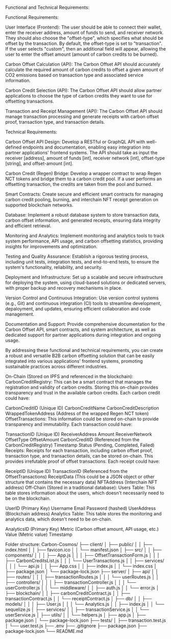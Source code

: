 Functional and Technical Requirements:

Functional Requirements:

User Interface (Frontend): The user should be able to connect their wallet, enter the receiver address, amount of funds to send, and receiver network. They should also choose the "offset-type", which specifies what should be offset by the transaction. By default, the offset-type is set to "transaction". If the user selects "custom", then an additional field will appear, allowing the user to enter the offset amount (amount of carbon credits to be burned).

Carbon Offset Calculation (API): The Carbon Offset API should accurately calculate the required amount of carbon credits to offset a given amount of CO2 emissions based on transaction type and associated service information.

Carbon Credit Selection (API): The Carbon Offset API should allow partner applications to choose the type of carbon credits they want to use for offsetting transactions.

Transaction and Receipt Management (API): The Carbon Offset API should manage transaction processing and generate receipts with carbon offset proof, transaction type, and transaction details.

Technical Requirements:

Carbon Offset API Design: Develop a RESTful or GraphQL API with well-defined endpoints and documentation, enabling easy integration into partner applications' frontend systems. The API should take as input the receiver [address], amount of funds [int], receiver network [int], offset-type [string], and offset-amount [int].

Carbon Credit (Regen) Bridge: Develop a wrapper contract to wrap Regen NCT tokens and bridge them to a carbon credit pool. If a user performs an offsetting transaction, the credits are taken from the pool and burned.

Smart Contracts: Create secure and efficient smart contracts for managing carbon credit pooling, burning, and interchain NFT receipt generation on supported blockchain networks.

Database: Implement a robust database system to store transaction data, carbon offset information, and generated receipts, ensuring data integrity and efficient retrieval.

Monitoring and Analytics: Implement monitoring and analytics tools to track system performance, API usage, and carbon offsetting statistics, providing insights for improvements and optimization.

Testing and Quality Assurance: Establish a rigorous testing process, including unit tests, integration tests, and end-to-end tests, to ensure the system's functionality, reliability, and security.

Deployment and Infrastructure: Set up a scalable and secure infrastructure for deploying the system, using cloud-based solutions or dedicated servers, with proper backup and recovery mechanisms in place.

Version Control and Continuous Integration: Use version control systems (e.g., Git) and continuous integration (CI) tools to streamline development, depaloyment, and updates, ensuring efficient collaboration and code management.

Documentation and Support: Provide comprehensive documentation for the Carbon Offset API, smart contracts, and system architecture, as well as dedicated support for partner applications during integration and ongoing usage.

By addressing these functional and technical requirements, you can create a robust and versatile B2B carbon offsetting solution that can be easily integrated into various applications' frontend systems, promoting sustainable practices across different industries.

On-Chain (Stored on IPFS and referenced in the blockchain):
CarbonCreditRegistry: This can be a smart contract that manages the registration and validity of carbon credits. Storing this on-chain provides transparency and trust in the available carbon credits. Each carbon credit could have:

CarbonCreditID (Unique ID)
CarbonCreditName
CarbonCreditDescription
WrappedTokenAddress (Address of the wrapped Regen NCT token)
OffsetTransactions: This information could be stored on-chain to provide transparency and immutability. Each transaction could have:

TransactionID (Unique ID)
ReceiverAddress
Amount
ReceiverNetwork
OffsetType
OffsetAmount
CarbonCreditID (Referenced from the CarbonCreditRegistry)
Timestamp
Status (Pending, Completed, Failed)
Receipts: Receipts for each transaction, including carbon offset proof, transaction type, and transaction details, can be stored on-chain. This provides irrefutable proof of offset transactions. Each receipt could have:

ReceiptID (Unique ID)
TransactionID (Referenced from the OffsetTransactions)
ReceiptData (This could be a JSON object or other structure that contains the necessary data)
NFTAddress (Interchain NFT address)
Off-Chain (Stored in a traditional database):
Users Table: This table stores information about the users, which doesn't necessarily need to be on the blockchain.

UserID (Primary Key)
Username
Email
Password (hashed)
UserAddress (Blockchain address)
Analytics Table: This table stores the monitoring and analytics data, which doesn't need to be on-chain.

AnalyticsID (Primary Key)
Metric (Carbon offset amount, API usage, etc.)
Value (Metric value)
Timestamp

Folder structure:
Carbon-Cosmos/
├── client/ 
│   ├── public/
│   │   ├── index.html
│   │   ├── favicon.ico
│   │   └── manifest.json
│   ├── src/
│   │   ├── components/
│   │   │   ├── App.js
│   │   │   ├── OffsetTransactionForm.js
│   │   │   ├── CarbonCreditsList.js
│   │   │   └── UserTransactions.js
│   │   ├── services/
│   │   │   └── api.js
│   │   ├── App.css
│   │   ├── index.js
│   │   └── index.css
│   ├── package.json
│   └── package-lock.json
├── server/
│   ├── api/
│   │   ├── routes/
│   │   │   ├── transactionRoutes.js
│   │   │   └── userRoutes.js
│   │   ├── controllers/
│   │   │   ├── transactionController.js
│   │   │   └── userController.js
│   │   └── middleware/
│   │       ├── auth.js
│   │       └── error.js
│   ├── blockchain/
│   │   ├── carbonCreditContract.js
│   │   ├── transactionContract.js
│   │   └── receiptContract.js
│   ├── db/
│   │   ├── models/
│   │   │   ├── User.js
│   │   │   └── Analytics.js
│   │   ├── index.js
│   │   └── sequelize.js
│   ├── services/
│   │   ├── transactionService.js
│   │   └── userService.js
│   ├── utils/
│   │   └── helpers.js
│   ├── app.js
│   ├── package.json
│   └── package-lock.json
├── tests/
│   ├── transaction.test.js
│   └── user.test.js
├── .env
├── .gitignore
├── package.json
├── package-lock.json
└── README.md
